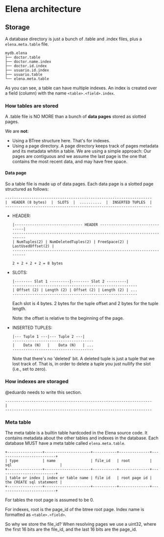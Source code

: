 # Elena architecture

## Storage

A database directory is just a bunch of .table and .index files, plus a `elena.meta.table` file.

```text
mydb.elena
├── doctor.table
├── doctor.name.index
├── doctor.id.index
├── usuario.id.index
├── usuario.table
└── elena.meta.table
```

As you can see, a table can have multiple indexes. An index is created over a field (column) with
the name `<table>.<field>.index`.

### How tables are stored

A .table file is NO MORE than a bunch of **data pages** stored as slotted pages.

We are **not**:

- Using a BTree structure here. That's for indexes.
- Using a page directory. A page directory keeps track of pages metadata and its metadata whitin a table.
  We are using a simple approach: Our pages are contiguous and we assume the last page is the one
  that contains the most recent data, and may have free space.

#### Data page

So a table file is made up of data pages. Each data page is a slotted page structured as follows:

```text
-------------------------------------------------------------------
|  HEADER (8 bytes)  |  SLOTS  |  ..........  |  INSERTED TUPLES  |
-------------------------------------------------------------------
```

- HEADER:

    ```text
    |------------------------------- HEADER --------------------------------|
    -------------------------------------------------------------------------
    | NumTuples(2) | NumDeletedTuples(2) | FreeSpace(2) | LastUsedOffset(2) |
    -------------------------------------------------------------------------

    2 + 2 + 2 + 2 = 8 bytes
    ```

- SLOTS:

    ```text
    |-------- Slot 1 ---------|-------- Slot 2 ---------|
    ---------------------------------------------------------
    | Offset (2) | Length (2) | Offset (2) | Length (2) | ...
    ---------------------------------------------------------
    ```

    Each slot is 4 bytes. 2 bytes for the tuple offset and 2 bytes for the tuple length.

    Note: the offset is relative to the beginning of the page.

- INSERTED TUPLES:

    ```text
    |--- Tuple 1 ---|--- Tuple 2 ---|
    -------------------------------------
    |    Data (N)   |    Data (N)   | ...
    -------------------------------------
    ```

    Note that there's no 'deleted' bit. A deleted tuple is just a tuple that we lost track of.
    That is, in order to delete a tuple you just nullify the slot (i.e., set to zero).

### How indexes are storaged

@eduardo needs to write this section.

```text
-------------------------------------------------------------------
|
-------------------------------------------------------------------
```

### Meta table

<!-- Tony reference code https://github.com/antoniosarosi/mkdb/blob/bf1341bc4da70971fc6c340f3a5e9c6bbc55da37/src/db.rs#L383-L397 -->

The meta table is a builtin table hardcoded in the Elena source code. It contains metadata about the
other tables and indexes in the database. Each database MUST have a meta table called `elena.meta.table`.

```text
+----------------+---------------------+-----------+--------------+--------------------------+
| type           | name                | file_id   | root         | sql                      |
+----------------+---------------------+-----------+--------------+--------------------------+
| table or index | index or table name | file id   | root page id | the CREATE sql statement |
+----------------+---------------------+-----------+--------------+--------------------------+
```

For tables the root page is assumed to be 0.

For indexes, root is the page_id of the btree root page. Index name is formatted as `<table>.<field>`.

So why we store the file_id? When resolving pages we use a uint32, where the first 16 bits are
the file_id, and the last 16 bits are the page_id.

<!--
Good ideas but not planned:

- To automatically create a Hash index for every @unique column.
-->
